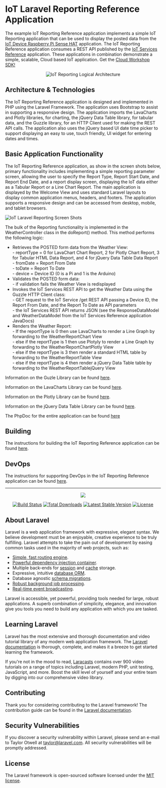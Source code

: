 **IoT Laravel Reporting Reference Application**
==================
The example IoT Reporting Reference application implements a simple IoT Reporting application that can be used to display the posted data from the [IoT Device Raspberry Pi Sense HAT](https://github.com/markreha/cloudpi/blob/master/README.md) application. The IoT Reporting Reference application consumes a REST API published by the [IoT Services Reference](https://github.com/markreha/cloudservices/blob/master/README.md) application. These applications in combination  demonstrate a simple, scalable, Cloud based IoT application. Get the [Cloud Workshop SDK!](https://github.com/markreha/cloudworkshop/blob/master/README.md)

<p align="center">
	<img src="https://github.com/markreha/cloudworkshop/raw/master/sdk/docs/architecture/images/iotreporting.png" alt="IoT Reporting Logical Architecture" />
</p>

Architecture & Technologies
--------
 The IoT Reporting Reference application is designed and implemented in PHP using the Laravel Framework. The application uses Bootstrap to assist in supporting a responsive design. The application imports the LavaCharts and Plotly libraries, for charting, the jQuery Data Table library, for tabular data, and the Guzzle library, for an HTTP Client used for making the REST API calls. The application also uses the jQuery based UI date time picker to support displaying an easy to use, touch friendly, UI widget for entering dates and times.
 
Basic Application Functionality
--------
The IoT Reporting Reference application, as show in the screen shots below, primary functionality includes implementing a simple reporting parameter screen, allowing the user to specify the Report Type, Report Start Date, and Report End Date, and a report display screen, displaying the IoT data either as a Tabular Report or a Line Chart Report. The main application is displayed by the Welcome View and uses standard Laravel layouts to display common application menus, headers, and footers. The application supports a responsive design and can be accessed from desktop, mobile, and tablet browsers.

![IoT Laravel Reporting Screen Shots](https://github.com/markreha/cloudworkshop/raw/master/sdk/docs/architecture/images/iotreportingss.png)

The bulk of the Reporting functionality is implemented in the WeatherController class in the doReport() method. This method performs the following logic:
<ul>
	 <li>Retrieves the POSTED form data from the Weather View:</li>
	 - reportType = 0 for LavaChart Chart Report, 2 for Plotly Chart Report, 3 for Tabular HTML Data Report, and 4 for jQuery Data Table Data Report<br/>
	 - fromDate = Report From Date<br/>
	 - toDate = Report To Date<br/>
	 - device = Device ID (0 is a Pi and 1 is the Arduino)
	<li>Validates the POSTED form data:</li>
	 - if validation fails the Weather View is redisplayed
	 <li>Invokes the IoT Services REST API to get the Weather Data using the Guzzle HTTP Client class:</li>
	 - GET request to the IoT Service /get REST API passing a Device ID, the Report From Date, and the Report To Date as API parameters<br/>
	 - the IoT Services REST API returns JSON (see the ResponseDataModel and WeatherDataModel from the IoT Services Reference application JavaDocs)
	 <li>Renders the Weather Report:</li>
	 - If the reportType is 0 then use LavaCharts to render a Line Graph by forwarding to the WeatherReportChart View<br/>
	 - else if the reportType is 1 then use Plotyly to render a Line Graph by forwarding to the WeatherReportChartPlotly View<br/>
	 - else if the reportType is 3 then render a standard HTML table by forwarding to the WeatherReportTable View<br/>
	 - else if the reportType is 4 then render a jQuery Data Table table by forwarding to the WeatherReportTablejQuery View
	 </ul>

Information on the Guzle Library can be found [here](http://guzzle.readthedocs.io/en/latest/index.html).

Information on the LavaCharts Library can be found [here](http://lavacharts.com).

Information on the Plotly Library can be found [here](https://plot.ly/javascript/).

Information on the jQuery Data Table Library can be found [here](https://datatables.net).

The PhpDoc for the entire application can be found [here](http://htmlpreview.github.com/?https://github.com/markreha/cloudworkshop/blob/master/sdk/docs/phpdoc/index.html)

Building
--------
The instructions for building the IoT Reporting Reference application can be found [here](https://github.com/markreha/cloudworkshop/blob/master/sdk/docs/development/README.md).

DevOps
--------
The instructions for supporting DevOps in the IoT Reporting Reference application can be found [here](https://github.com/markreha/cloudworkshop/blob/master/sdk/docs/devops/README.md).


----------

<p align="center"><img src="https://laravel.com/assets/img/components/logo-laravel.svg"></p>

<p align="center">
<a href="https://travis-ci.org/laravel/framework"><img src="https://travis-ci.org/laravel/framework.svg" alt="Build Status"></a>
<a href="https://packagist.org/packages/laravel/framework"><img src="https://poser.pugx.org/laravel/framework/d/total.svg" alt="Total Downloads"></a>
<a href="https://packagist.org/packages/laravel/framework"><img src="https://poser.pugx.org/laravel/framework/v/stable.svg" alt="Latest Stable Version"></a>
<a href="https://packagist.org/packages/laravel/framework"><img src="https://poser.pugx.org/laravel/framework/license.svg" alt="License"></a>
</p>

## About Laravel

Laravel is a web application framework with expressive, elegant syntax. We believe development must be an enjoyable, creative experience to be truly fulfilling. Laravel attempts to take the pain out of development by easing common tasks used in the majority of web projects, such as:

- [Simple, fast routing engine](https://laravel.com/docs/routing).
- [Powerful dependency injection container](https://laravel.com/docs/container).
- Multiple back-ends for [session](https://laravel.com/docs/session) and [cache](https://laravel.com/docs/cache) storage.
- Expressive, intuitive [database ORM](https://laravel.com/docs/eloquent).
- Database agnostic [schema migrations](https://laravel.com/docs/migrations).
- [Robust background job processing](https://laravel.com/docs/queues).
- [Real-time event broadcasting](https://laravel.com/docs/broadcasting).

Laravel is accessible, yet powerful, providing tools needed for large, robust applications. A superb combination of simplicity, elegance, and innovation give you tools you need to build any application with which you are tasked.

## Learning Laravel

Laravel has the most extensive and thorough documentation and video tutorial library of any modern web application framework. The [Laravel documentation](https://laravel.com/docs) is thorough, complete, and makes it a breeze to get started learning the framework.

If you're not in the mood to read, [Laracasts](https://laracasts.com) contains over 900 video tutorials on a range of topics including Laravel, modern PHP, unit testing, JavaScript, and more. Boost the skill level of yourself and your entire team by digging into our comprehensive video library.

## Contributing

Thank you for considering contributing to the Laravel framework! The contribution guide can be found in the [Laravel documentation](http://laravel.com/docs/contributions).

## Security Vulnerabilities

If you discover a security vulnerability within Laravel, please send an e-mail to Taylor Otwell at taylor@laravel.com. All security vulnerabilities will be promptly addressed.

## License

The Laravel framework is open-sourced software licensed under the [MIT license](http://opensource.org/licenses/MIT).

